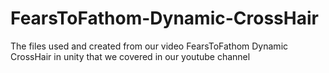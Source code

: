 # FearsToFathom-Dynamic-CrossHair
The files used and created from our video FearsToFathom Dynamic CrossHair in unity that we covered in our youtube channel

